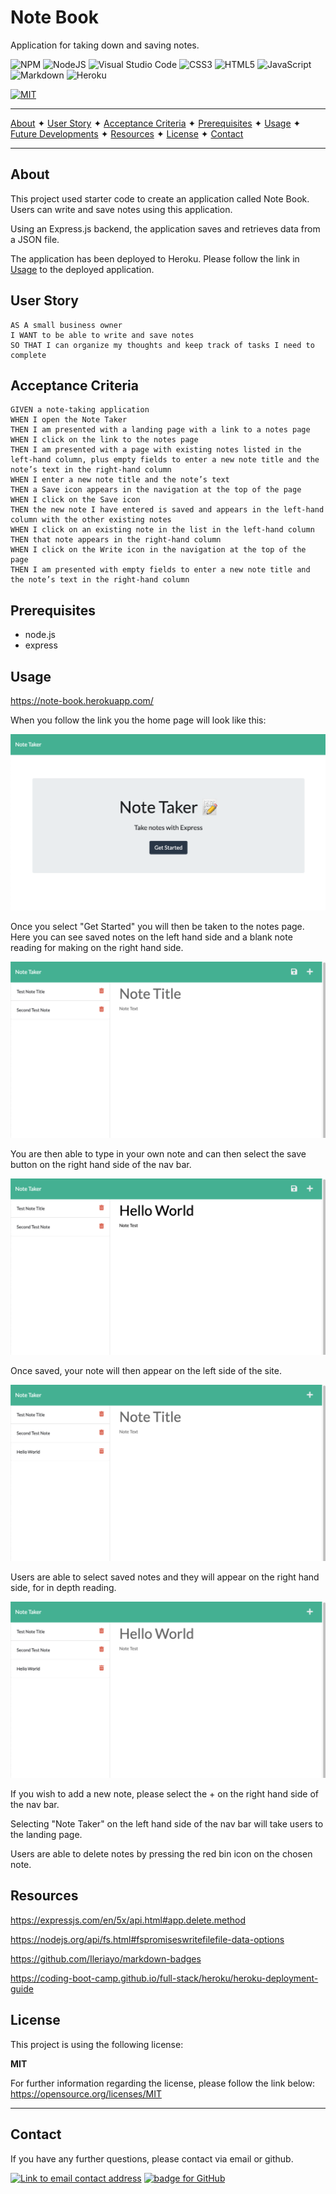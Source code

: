 # Note Book
Application for taking down and saving notes.


![NPM](https://img.shields.io/badge/NPM-%23000000.svg?style=for-the-badge&logo=npm&logoColor=white) ![NodeJS](https://img.shields.io/badge/node.js-6DA55F?style=for-the-badge&logo=node.js&logoColor=white) ![Visual Studio Code](https://img.shields.io/badge/Visual%20Studio%20Code-0078d7.svg?style=for-the-badge&logo=visual-studio-code&logoColor=white)   ![CSS3](https://img.shields.io/badge/css3-%231572B6.svg?style=for-the-badge&logo=css3&logoColor=white)  ![HTML5](https://img.shields.io/badge/html5-%23E34F26.svg?style=for-the-badge&logo=html5&logoColor=white)   ![JavaScript](https://img.shields.io/badge/javascript-%23323330.svg?style=for-the-badge&logo=javascript&logoColor=%23F7DF1E)   ![Markdown](https://img.shields.io/badge/markdown-%23000000.svg?style=for-the-badge&logo=markdown&logoColor=white)   ![Heroku](https://img.shields.io/badge/heroku-%23430098.svg?style=for-the-badge&logo=heroku&logoColor=white)

[![MIT](https://img.shields.io/badge/License-MIT-yellow?style=for-the-badge)](https://opensource.org/licenses/MIT)

----------------------------------------------------------------

[About](#about)  ✦  [User Story](#user-story)  ✦  [Acceptance Criteria](#acceptance-criteria)  ✦  [Prerequisites](#prerequisites)  ✦  [Usage](#usage)  ✦  [Future Developments](#future-developments)  ✦  [Resources](#resources)  ✦  [License](#license)  ✦  [Contact](#contact)

----------------------------------------------------------------

## About
This project used starter code to create an application called Note Book. Users can write and save notes using this application.

Using an Express.js backend, the application saves and retrieves data from a JSON file. 

The application has been deployed to Heroku. Please follow the link in [Usage](#usage) to the deployed application. 

## User Story

```
AS A small business owner
I WANT to be able to write and save notes
SO THAT I can organize my thoughts and keep track of tasks I need to complete
```


## Acceptance Criteria

```
GIVEN a note-taking application
WHEN I open the Note Taker
THEN I am presented with a landing page with a link to a notes page
WHEN I click on the link to the notes page
THEN I am presented with a page with existing notes listed in the left-hand column, plus empty fields to enter a new note title and the note’s text in the right-hand column
WHEN I enter a new note title and the note’s text
THEN a Save icon appears in the navigation at the top of the page
WHEN I click on the Save icon
THEN the new note I have entered is saved and appears in the left-hand column with the other existing notes
WHEN I click on an existing note in the list in the left-hand column
THEN that note appears in the right-hand column
WHEN I click on the Write icon in the navigation at the top of the page
THEN I am presented with empty fields to enter a new note title and the note’s text in the right-hand column
```

## Prerequisites
- node.js
- express


## Usage
https://note-book.herokuapp.com/

When you follow the link you the home page will look like this:

![Screen grab of notebook landing page.](./public/assets/img/index-note-screenshot.png)

Once you select "Get Started" you will then be taken to the notes page. Here you can see saved notes on the left hand side and a blank note reading for making on the right hand side. 

![Screen grab of blank note for user to input information into.](./public/assets/img/blank-note-screenshot.png)

You are then able to type in your own note and can then select the save button on the right hand side of the nav bar.

![Screen grab of new note - unsaved.](./public/assets/img/typing-note-screenshot.png)

Once saved, your note will then appear on the left side of the site. 

![Screen grab of saved note.](./public/assets/img/saved-note-screenshot.png)

Users are able to select saved notes and they will appear on the right hand side, for in depth reading. 

![Screen grab of saved note being displayed.](./public/assets/img/display-note-screenshot.png)

If you wish to add a new note, please select the + on the right hand side of the nav bar. 

Selecting "Note Taker" on the left hand side of the nav bar will take users to the landing page.

Users are able to delete notes by pressing the red bin icon on the chosen note. 


## Resources
https://expressjs.com/en/5x/api.html#app.delete.method

https://nodejs.org/api/fs.html#fspromiseswritefilefile-data-options

https://github.com/Ileriayo/markdown-badges

https://coding-boot-camp.github.io/full-stack/heroku/heroku-deployment-guide

## License
This project is using the following license:

**MIT**

For further information regarding the license, please follow the link below:
 https://opensource.org/licenses/MIT

----------------------------------------------------------------

## Contact 
If you have any further questions, please contact via email or github.

<a href="mailto:caoimhejyoti@gmail.com"><img alt="Link to email contact address" src="https://img.shields.io/badge/email-D14836?style=for-the-badge" target="_blank" /></a>  <a href="https://github.com/caoimhejyoti"><img alt="badge for GitHub" src="https://img.shields.io/badge/github-%23121011.svg?style=for-the-badge&logo=github&logoColor=white" target="_blank" /></a>